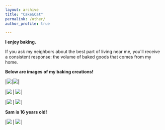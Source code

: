 ```yaml
---
layout: archive
title: "Cake&Cat"
permalink: /other/
author_profile: true

---
```


**I enjoy baking.**

If you ask my neighbors about the best part of living near me, you'll receive a consistent response: the volume of baked goods that comes from my home.

**Below are images of my baking creations!**

|![](/yushangw/images/baking/Chocolatetart.JPG)|![](/yushangw/images/baking/macaron3.jpg)|

|![](/yushangw/images/baking/canele.JPG) | ![](/yushangw/images/baking/blacktea.jpg)|

|![](/yushangw/images/baking/Bread.jpg) | ![](/yushangw/images/baking/DSCF0555.JPG)|

**Sam is 16 years old!**

|![](/yushangw/images/baking/DSCF0604.jpg) | ![](/yushangw/images/baking/DSCF0526.JPG)|


